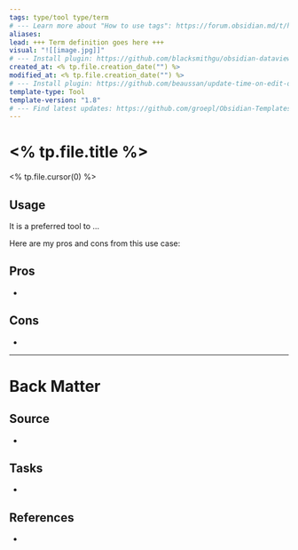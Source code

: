 ```yaml
---
tags: type/tool type/term 
# --- Learn more about "How to use tags": https://forum.obsidian.md/t/how-to-use-tags/
aliases: 
lead: +++ Term definition goes here +++
visual: "![[image.jpg]]"
# --- Install plugin: https://github.com/blacksmithgu/obsidian-dataview
created_at: <% tp.file.creation_date("") %>
modified_at: <% tp.file.creation_date("") %>
# --- Install plugin: https://github.com/beaussan/update-time-on-edit-obsidian
template-type: Tool
template-version: "1.8"
# --- Find latest updates: https://github.com/groepl/Obsidian-Templates
---
```


# <% tp.file.title %>

<!-- Short description of TOOL goes here -->

<% tp.file.cursor(0) %>

## Usage
<!-- Why I am using this tool? The use case -->

It is a preferred tool to …

Here are my pros and cons from this use case:


## Pros
-  


## Cons
- 

---
# Back Matter
## Source
<!-- Always keep a link to the source- --> 
- 

## Tasks
<!-- What remains to be done with this note? --> 
- 

## References
<!-- Links to pages not referenced in the content -->
- 
